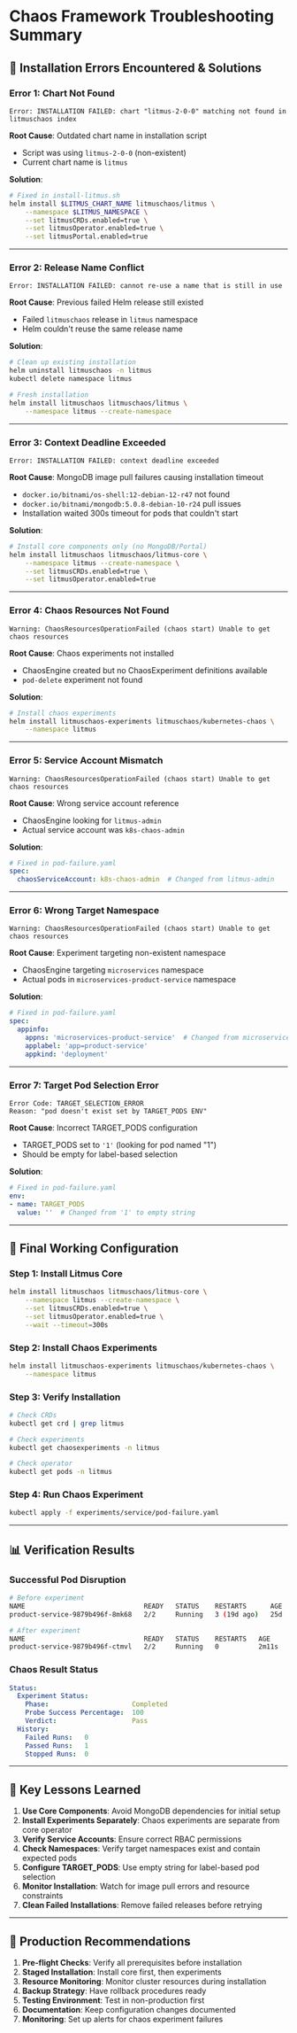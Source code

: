 # Chaos Framework Troubleshooting Summary

## 🚨 **Installation Errors Encountered & Solutions**

### **Error 1: Chart Not Found**
```
Error: INSTALLATION FAILED: chart "litmus-2-0-0" matching not found in litmuschaos index
```

**Root Cause**: Outdated chart name in installation script
- Script was using `litmus-2-0-0` (non-existent)
- Current chart name is `litmus`

**Solution**:
```bash
# Fixed in install-litmus.sh
helm install $LITMUS_CHART_NAME litmuschaos/litmus \
    --namespace $LITMUS_NAMESPACE \
    --set litmusCRDs.enabled=true \
    --set litmusOperator.enabled=true \
    --set litmusPortal.enabled=true
```

---

### **Error 2: Release Name Conflict**
```
Error: INSTALLATION FAILED: cannot re-use a name that is still in use
```

**Root Cause**: Previous failed Helm release still existed
- Failed `litmuschaos` release in `litmus` namespace
- Helm couldn't reuse the same release name

**Solution**:
```bash
# Clean up existing installation
helm uninstall litmuschaos -n litmus
kubectl delete namespace litmus

# Fresh installation
helm install litmuschaos litmuschaos/litmus \
    --namespace litmus --create-namespace
```

---

### **Error 3: Context Deadline Exceeded**
```
Error: INSTALLATION FAILED: context deadline exceeded
```

**Root Cause**: MongoDB image pull failures causing installation timeout
- `docker.io/bitnami/os-shell:12-debian-12-r47` not found
- `docker.io/bitnami/mongodb:5.0.8-debian-10-r24` pull issues
- Installation waited 300s timeout for pods that couldn't start

**Solution**:
```bash
# Install core components only (no MongoDB/Portal)
helm install litmuschaos litmuschaos/litmus-core \
    --namespace litmus --create-namespace \
    --set litmusCRDs.enabled=true \
    --set litmusOperator.enabled=true
```

---

### **Error 4: Chaos Resources Not Found**
```
Warning: ChaosResourcesOperationFailed (chaos start) Unable to get chaos resources
```

**Root Cause**: Chaos experiments not installed
- ChaosEngine created but no ChaosExperiment definitions available
- `pod-delete` experiment not found

**Solution**:
```bash
# Install chaos experiments
helm install litmuschaos-experiments litmuschaos/kubernetes-chaos \
    --namespace litmus
```

---

### **Error 5: Service Account Mismatch**
```
Warning: ChaosResourcesOperationFailed (chaos start) Unable to get chaos resources
```

**Root Cause**: Wrong service account reference
- ChaosEngine looking for `litmus-admin`
- Actual service account was `k8s-chaos-admin`

**Solution**:
```yaml
# Fixed in pod-failure.yaml
spec:
  chaosServiceAccount: k8s-chaos-admin  # Changed from litmus-admin
```

---

### **Error 6: Wrong Target Namespace**
```
Warning: ChaosResourcesOperationFailed (chaos start) Unable to get chaos resources
```

**Root Cause**: Experiment targeting non-existent namespace
- ChaosEngine targeting `microservices` namespace
- Actual pods in `microservices-product-service` namespace

**Solution**:
```yaml
# Fixed in pod-failure.yaml
spec:
  appinfo:
    appns: 'microservices-product-service'  # Changed from microservices
    applabel: 'app=product-service'
    appkind: 'deployment'
```

---

### **Error 7: Target Pod Selection Error**
```
Error Code: TARGET_SELECTION_ERROR
Reason: "pod doesn't exist set by TARGET_PODS ENV"
```

**Root Cause**: Incorrect TARGET_PODS configuration
- TARGET_PODS set to `'1'` (looking for pod named "1")
- Should be empty for label-based selection

**Solution**:
```yaml
# Fixed in pod-failure.yaml
env:
- name: TARGET_PODS
  value: ''  # Changed from '1' to empty string
```

---

## 🔧 **Final Working Configuration**

### **Step 1: Install Litmus Core**
```bash
helm install litmuschaos litmuschaos/litmus-core \
    --namespace litmus --create-namespace \
    --set litmusCRDs.enabled=true \
    --set litmusOperator.enabled=true \
    --wait --timeout=300s
```

### **Step 2: Install Chaos Experiments**
```bash
helm install litmuschaos-experiments litmuschaos/kubernetes-chaos \
    --namespace litmus
```

### **Step 3: Verify Installation**
```bash
# Check CRDs
kubectl get crd | grep litmus

# Check experiments
kubectl get chaosexperiments -n litmus

# Check operator
kubectl get pods -n litmus
```

### **Step 4: Run Chaos Experiment**
```bash
kubectl apply -f experiments/service/pod-failure.yaml
```

---

## 📊 **Verification Results**

### **Successful Pod Disruption**
```bash
# Before experiment
NAME                              READY   STATUS    RESTARTS      AGE
product-service-9879b496f-8mk68   2/2     Running   3 (19d ago)   25d

# After experiment
NAME                              READY   STATUS    RESTARTS   AGE
product-service-9879b496f-ctmvl   2/2     Running   0          2m11s
```

### **Chaos Result Status**
```yaml
Status:
  Experiment Status:
    Phase:                     Completed
    Probe Success Percentage:  100
    Verdict:                   Pass
  History:
    Failed Runs:   0
    Passed Runs:   1
    Stopped Runs:  0
```

---

## 🎯 **Key Lessons Learned**

1. **Use Core Components**: Avoid MongoDB dependencies for initial setup
2. **Install Experiments Separately**: Chaos experiments are separate from core operator
3. **Verify Service Accounts**: Ensure correct RBAC permissions
4. **Check Namespaces**: Verify target namespaces exist and contain expected pods
5. **Configure TARGET_PODS**: Use empty string for label-based pod selection
6. **Monitor Installation**: Watch for image pull errors and resource constraints
7. **Clean Failed Installations**: Remove failed releases before retrying

---

## 🚀 **Production Recommendations**

1. **Pre-flight Checks**: Verify all prerequisites before installation
2. **Staged Installation**: Install core first, then experiments
3. **Resource Monitoring**: Monitor cluster resources during installation
4. **Backup Strategy**: Have rollback procedures ready
5. **Testing Environment**: Test in non-production first
6. **Documentation**: Keep configuration changes documented
7. **Monitoring**: Set up alerts for chaos experiment failures

